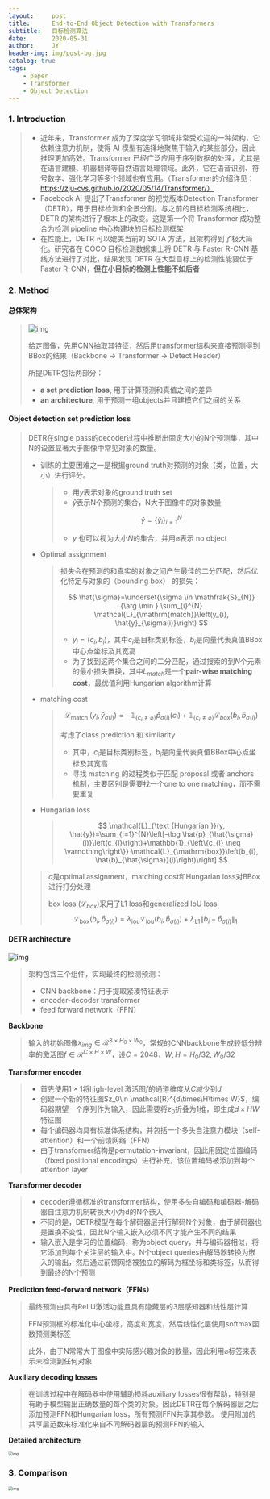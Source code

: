 ```yaml
---
layout:     post
title:      End-to-End Object Detection with Transformers
subtitle:   目标检测算法
date:       2020-05-31
author:     JY
header-img: img/post-bg.jpg
catalog: true
tags:
    - paper
    - Transformer
    - Object Detection
---
```




### 1. Introduction

> - 近年来，Transformer 成为了深度学习领域非常受欢迎的一种架构，它依赖注意力机制，使得 AI 模型有选择地聚焦于输入的某些部分，因此推理更加高效。Transformer 已经广泛应用于序列数据的处理，尤其是在语言建模、机器翻译等自然语言处理领域。此外，它在语音识别、符号数学、强化学习等多个领域也有应用。（Transformer的介绍详见：https://zju-cvs.github.io/2020/05/14/Transformer/）
> -  Facebook AI 提出了Transformer 的视觉版本Detection Transformer（DETR），用于目标检测和全景分割。与之前的目标检测系统相比，DETR 的架构进行了根本上的改变。这是第一个将 Transformer 成功整合为检测 pipeline 中心构建块的目标检测框架
> - 在性能上，DETR 可以媲美当前的 SOTA 方法，且架构得到了极大简化。研究者在 COCO 目标检测数据集上将 DETR 与 Faster R-CNN 基线方法进行了对比，结果发现 DETR 在大型目标上的检测性能要优于 Faster R-CNN，**但在小目标的检测上性能不如后者**



### 2. Method

#### **总体架构**

> ![img](https://github.com/ZJU-CVs/zju-cvs.github.io/raw/master/img/End-to-End-Object-Detection-with-Transformers/1.png)
>
> 给定图像，先用CNN抽取其特征，然后用transformer结构来直接预测得到BBox的结果（Backbone -> Transformer -> Detect Header）
>
> 所提DETR包括两部分：
>
> - **a set prediction loss**, 用于计算预测和真值之间的差异
> - **an architecture**, 用于预测一组objects并且建模它们之间的关系

#### Object detection set prediction loss

> DETR在single pass的decoder过程中推断出固定大小的N个预测集，其中N的设置显著大于图像中常见对象的数量。
>
> - 训练的主要困难之一是根据ground truth对预测的对象（类，位置，大小）进行评分。
>
>   > - 用$y$表示对象的ground truth set
>   > - $\hat{y}$表示N个预测的集合，N大于图像中的对象数量
>   >
>   > $$
>   > \hat{y}=\{\hat{y}_i\}^N_{i=1}
>   > $$
>   >
>   > - $y$ 也可以视为大小$N$的集合，并用$\varnothing$表示 no object
>
>   
>
> - Optimal assignment
>
>   > 损失会在预测的和真实的对象之间产生最佳的二分匹配，然后优化特定与对象的（bounding box） 的损失：
>   >
>   >
>   > $$
>   > \hat{\sigma}=\underset{\sigma \in \mathfrak{S}_{N}}{\arg \min } \sum_{i}^{N} \mathcal{L}_{\mathrm{match}}\left(y_{i}, \hat{y}_{\sigma(i)}\right)
>   > $$
>   >
>   > - $y_i=(c_i,b_i)$，其中$c_i$是目标类别标签，$b_i$是向量代表真值BBox中心点坐标及其宽高
>   > - 为了找到这两个集合之间的二分匹配，通过搜索的到$N$个元素的最小损失置换，其中$L_{match}$是一个**pair-wise matching cost**，最优值利用Hungarian algorithm计算
>
> 
>
> - matching cost
>   
>   
>   
>   > $$
>   > \mathcal{L}_{\text {match }}\left(y_{i}, \hat{y}_{\sigma(i)}\right)=-\mathbb{1}_\left\{c_{i} \neq \varnothing\right\} \hat{p}_{\sigma(i)}(c_{i})+\mathbb{1}_{\left\{c_{i} \neq \varnothing\right\}} \mathcal{L}_{box}\left(b_{i}, \hat{b}_{\sigma(i)}\right)
>   > $$
>   >
>   > 考虑了class prediction 和 similarity
>   >
>   > - 其中，$c_i$是目标类别标签，$b_i$是向量代表真值BBox中心点坐标及其宽高
>   > - 寻找 matching 的过程类似于匹配 proposal 或者 anchors 机制，主要区别是需要找一个one to one matching，而不需要重复
>
> 
>
> - Hungarian loss
>
>   > $$
>   > \mathcal{L}_{\text {Hungarian }}(y, \hat{y})=\sum_{i=1}^{N}\left[-\log \hat{p}_{\hat{\sigma}(i)}\left(c_{i}\right)+\mathbb{1}_{\left\{c_{i} \neq \varnothing\right\}} \mathcal{L}_{\mathrm{box}}\left(b_{i}, \hat{b}_{\hat{\sigma}}(i)\right)\right]
>   > $$
>   > 
> >
>   > $\hat{\sigma}$是optimal assignment，matching cost和Hungarian loss对BBox进行打分处理
> >
>   > box loss ($\mathcal{L}_{box}$)采用了L1 loss和generalized IoU loss
> > $$
>   > \mathcal{L}_{\mathrm{box}}\left(b_{i}, \hat{b}_{\sigma(i)}\right)=\lambda_{\mathrm{iou}} \mathcal{L}_{\mathrm{iou}}\left(b_{i}, \hat{b}_{\sigma(i)}\right)+\lambda_{\mathrm{L} 1}\left\|b_{i}-\hat{b}_{\sigma(i)}\right\|_{1}
> > $$
>   > 
>   





#### DETR architecture

![img](https://github.com/ZJU-CVs/zju-cvs.github.io/raw/master/img/End-to-End-Object-Detection-with-Transformers/2.png)

> 架构包含三个组件，实现最终的检测预测：
>
> - CNN backbone：用于提取紧凑特征表示
> - encoder-decoder transformer
> - feed forward network（FFN）



**Backbone**

> 输入的初始图像$x_{img}\in \mathcal{R}^{3\times H_0\times W_0}$，常规的CNNbackbone生成较低分辨率的激活图$f\in\mathcal{R}^{C\times H\times W}$，设$C=2048，W,H=H_0/32,W_0/32$

**Transformer encoder**

> - 首先使用$1\times1$将high-level 激活图$f$的通道维度从$C$减少到$d$
> - 创建一个新的特征图$z_0\in \mathcal{R}^{d\times\H\times W}$，编码器期望一个序列作为输入，因此需要将$z_0$折叠为1维，即生成$d\times HW$特征图
> - 每个编码器均具有标准体系结构，并包括一个多头自注意力模块（self-attention）和一个前馈网络（FFN）
> - 由于transformer结构是permutation-invariant，因此用固定位置编码（fixed positional encodings）进行补充，该位置编码被添加到每个attention layer



**Transformer decoder**

> - decoder遵循标准的transformer结构，使用多头自编码和编码器-解码器自注意力机制转换大小为d的N个嵌入
> - 不同的是，DETR模型在每个解码器层并行解码N个对象，由于解码器也是置换不变性，因此N个输入嵌入必须不同才能产生不同的结果
> - 输入嵌入是学习的位置编码，称为object query，并与编码器相似，将它添加到每个关注层的输入中。N个object queries由解码器转换为嵌入的输出，然后通过前馈网络被独立的解码为框坐标和类标签，从而得到最终的N个预测

**Prediction feed-forward network（FFNs）**

> 最终预测由具有ReLU激活功能且具有隐藏层的3层感知器和线性层计算
>
> FFN预测框的标准化中心坐标，高度和宽度，然后线性化层使用softmax函数预测类标签
>
> 此外，由于N常常大于图像中实际感兴趣对象的数量，因此利用$\varnothing$标签来表示未检测到任何对象



**Auxiliary decoding losses**

> 在训练过程中在解码器中使用辅助损耗auxiliary losses很有帮助，特别是有助于模型输出正确数量的每个类的对象。因此DETR在每个解码器层之后添加预测FFN和Hungarian loss，所有预测FFN共享其参数。 使用附加的共享层范数来标准化来自不同解码器层的预测FFN的输入



**Detailed architecture**

<img src="https://github.com/ZJU-CVs/zju-cvs.github.io/raw/master/img/End-to-End-Object-Detection-with-Transformers/5.png" alt="img" style="zoom:50%;" />



### 3. Comparison

<img src="https://github.com/ZJU-CVs/zju-cvs.github.io/raw/master/img/End-to-End-Object-Detection-with-Transformers/4.png" alt="img" style="zoom:50%;" />



 